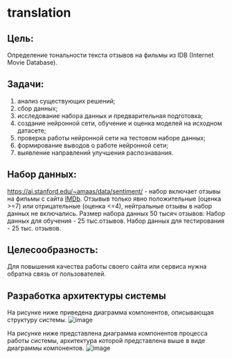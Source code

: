 # translation
## Цель: 
Определение тональности текста отзывов на фильмы из IDB (Internet Movie Database).
## Задачи:
1. анализ существующих решений;
2. сбор данных;
3. исследование набора данных и предварительная подготовка;
4. создание нейронной сети, обучение и оценка моделей на исходном датасете;
5. проверка работы нейронной сети на тестовом наборе данных;
6. формирование выводов о работе нейронной сети;
7. выявление направлений улучшения распознавания.

## Набор данных:
https://ai.stanford.edu/~amaas/data/sentiment/ - набор включает отзывы на фильмы с сайта [IMDb](https://www.imdb.com/). Отзывыв только явно положительные  (оценка >=7) или отрицательные (оценка <=4), нейтральные отзывы в набор данных не включались.
Размер набора  данных 50 тысяч отзывов:
Набор данных для обучения - 25 тыс.отзывов.
Набор данных для тестирования - 25  тыс. отзывов.

## Целесообразность:
Для повышения качества работы своего сайта или сервиса нужна обратна связь от пользователей.

## Разработка архитектуры системы
На рисунке ниже приведена диаграмма компонентов, описывающая структуру системы.
![image](https://user-images.githubusercontent.com/119978648/234894484-bcee3529-7626-4f05-b83d-3ebca514eb60.png)


На рисунке ниже представлена диаграмма компонентов процесса работы системы, архитектура которой представлена выше в виде диаграммы компонентов.
![image](https://user-images.githubusercontent.com/119978648/234893041-7f9b8418-4e70-4158-8601-22682b403893.png)


